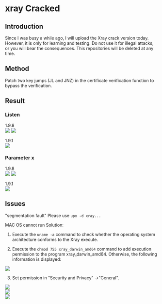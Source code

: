 # xray Cracked

## Introduction

Since I was busy a while ago, I will upload the Xray crack version today. However, it is only for learning and testing. Do not use it for illegal attacks, or you will bear the consequences. This repositories will be deleted at any time.

## Method

Patch two key jumps (JL and JNZ) in the certificate verification function to bypass the verification.

## Result

### Listen  
1.9.8  
![](https://github.com/NHPT/Xray1.9.1/blob/main/img/1.9.8.png)
![](https://github.com/NHPT/Xray1.9.1/blob/main/img/1.9.8_2.png)

1.9.1  
![](https://github.com/NHPT/Xray1.9.1/blob/main/img/listen.png)

### Parameter x  
1.9.8  
![](https://github.com/NHPT/Xray1.9.1/blob/main/img/1.9.8_3.png)
![](https://github.com/NHPT/Xray1.9.1/blob/main/img/1.9.8_4.png)

1.9.1  
![](https://github.com/NHPT/Xray1.9.1/blob/main/img/port.png)

## Issues 

"segmentation fault" Please use `upx -d xray...`

MAC OS cannot run Solution:

1. Execute the `uname -a` command to check whether the operating system architecture conforms to the Xray execute.

2. Execute the `chmod 755 xray_darwin_amd64` command to add execution permission to the program xray_darwin_amd64. Otherwise, the following information is displayed:

![](https://github.com/NHPT/Xray_Cracked/blob/main/img/unchmod.png)

3. Set permission in "Security and Privacy" ->"General".

![](https://github.com/NHPT/Xray_Cracked/blob/main/img/disp1.png)  
![](https://github.com/NHPT/Xray_Cracked/blob/main/img/set.png)  
![](https://github.com/NHPT/Xray_Cracked/blob/main/img/run.png)  
